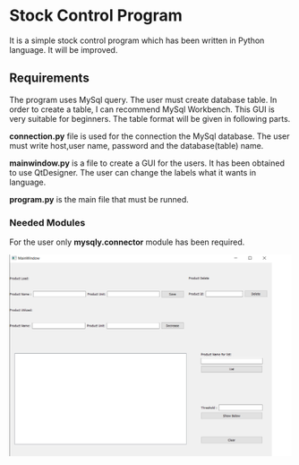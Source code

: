 # Stock Control Program

It is a simple stock control program which has been written in Python language. It will be improved.


## Requirements

The program uses MySql query. The user must create database table. In order to create a table, I can recommend MySql Workbench. This GUI is very suitable for beginners.
The table format will be given in following parts.

**connection.py** file is used for the connection the MySql database. The user must write host,user name, password and the database(table) name. 

**mainwindow.py** is a file to create a GUI for the users. It has been obtained to use QtDesigner. The user can change the labels what it wants in language.

**program.py** is the main file that must be runned.

### Needed Modules

For the user only **mysqly.connector** module has been required. 


![alt text](https://github.com/OguzKahramn/Stock-Control/blob/main/program.png)
